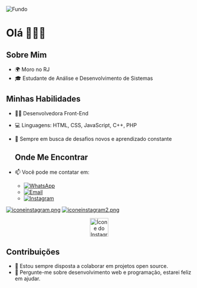 <!DOCTYPE html>
![Fundo](https://via.placeholder.com/800x600/114d60/000000?text=+)
 
# Olá 👋👋👋

## Sobre Mim
- 🌍 Moro no RJ
- 🎓 Estudante de Análise e Desenvolvimento de Sistemas

## Minhas Habilidades
- 👩‍💻 Desenvolvedora Front-End
- 💻 Linguagens: HTML, CSS, JavaScript, C++, PHP
- 🚀 Sempre em busca de desafios novos e aprendizado constante

  ## Onde Me Encontrar
- 📫 Você pode me contatar em:
  - [![WhatsApp](https://img.icons8.com/color/48/000000/whatsapp--v1.png)](https://wa.me/21974034310)
  - [![Email](https://img.icons8.com/color/48/000000/email.png)](mailto:poeiraestelar1@gmail.com)
  - [![Instagram](https://img.icons8.com/color/48/000000/instagram-new.png)](https://www.instagram.com/alinenasc1mento/)

[![iconeinstagram.png](https://i.postimg.cc/VkVY45XS/iconeinstagram.png)](https://www.instagram.com/alinenasc1mento/)
[![iconeinstagram2.png](https://i.postimg.cc/g0LG7dKg/iconeinstagram2.png)](https://www.instagram.com/alinenasc1mento/)


<p align="center">
  <a href="https://www.instagram.com/alinenasc1mento/">
    <img src="https://i.postimg.cc/VkVY45XS/iconeinstagram.png" alt="Ícone do Instagram" width="50" height="50" onmouseover="this.src='https://i.postimg.cc/g0LG7dKg/iconeinstagram2.png'" onmouseout="this.src='https://i.postimg.cc/VkVY45XS/iconeinstagram.png'">
  </a>
</p>



## Contribuições
- 🌱 Estou sempre disposta a colaborar em projetos open source.
- 💬 Pergunte-me sobre desenvolvimento web e programação, estarei feliz em ajudar.

 

 
 

</body>
</html>

